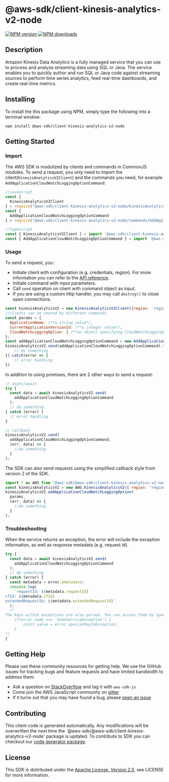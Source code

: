 # @aws-sdk/client-kinesis-analytics-v2-node

[![NPM version](https://img.shields.io/npm/v/@aws-sdk/client-kinesis-analytics-v2-node/preview.svg)](https://www.npmjs.com/package/@aws-sdk/client-kinesis-analytics-v2-node)
[![NPM downloads](https://img.shields.io/npm/dm/@aws-sdk/client-kinesis-analytics-v2-node.svg)](https://www.npmjs.com/package/@aws-sdk/client-kinesis-analytics-v2-node)

## Description

<p>Amazon Kinesis Data Analytics is a fully managed service that you can use to process and analyze streaming data using SQL or Java. The service enables you to quickly author and run SQL or Java code against streaming sources to perform time series analytics, feed real-time dashboards, and create real-time metrics.</p>

## Installing

To install the this package using NPM, simply type the following into a terminal window:

```
npm install @aws-sdk/client-kinesis-analytics-v2-node
```

## Getting Started

### Import

The AWS SDK is modulized by clients and commands in CommonJS modules. To send a request, you only need to import the client(`KinesisAnalyticsV2Client`) and the commands you need, for example `AddApplicationCloudWatchLoggingOptionCommand`:

```javascript
//javascript
const {
  KinesisAnalyticsV2Client
} = require("@aws-sdk/client-kinesis-analytics-v2-node/KinesisAnalyticsV2Client");
const {
  AddApplicationCloudWatchLoggingOptionCommand
} = require("@aws-sdk/client-kinesis-analytics-v2-node/commands/AddApplicationCloudWatchLoggingOptionCommand");
```

```javascript
//typescript
const { KinesisAnalyticsV2Client } = import '@aws-sdk/client-kinesis-analytics-v2-node/KinesisAnalyticsV2Client';
const { AddApplicationCloudWatchLoggingOptionCommand } = import '@aws-sdk/client-kinesis-analytics-v2-node/commands/AddApplicationCloudWatchLoggingOptionCommand';
```

### Usage

To send a request, you:

- Initiate client with configuration (e.g. credentials, region). For more information you can refer to the [API reference][].
- Initiate command with input parameters.
- Call `send` operation on client with command object as input.
- If you are using a custom http handler, you may call `destroy()` to close open connections.

```javascript
const kinesisAnalyticsV2 = new KinesisAnalyticsV2Client({region: 'region'});
//clients can be shared by different commands
const params = {
  ApplicationName: /**a string value*/,
  CurrentApplicationVersionId: /**a integer value*/,
  CloudWatchLoggingOption: { /**an object specifying CloudWatchLoggingOption*/ },
};
const addApplicationCloudWatchLoggingOptionCommand = new AddApplicationCloudWatchLoggingOptionCommand(params);
kinesisAnalyticsV2.send(addApplicationCloudWatchLoggingOptionCommand).then(data => {
    // do something
}).catch(error => {
    // error handling
})
```

In addition to using promises, there are 2 other ways to send a request:

```javascript
// async/await
try {
  const data = await kinesisAnalyticsV2.send(
    addApplicationCloudWatchLoggingOptionCommand
  );
  // do something
} catch (error) {
  // error handling
}
```

```javascript
// callback
kinesisAnalyticsV2.send(
  addApplicationCloudWatchLoggingOptionCommand,
  (err, data) => {
    //do something
  }
);
```

The SDK can also send requests using the simplified callback style from version 2 of the SDK.

```javascript
import * as AWS from "@aws-sdk/@aws-sdk/client-kinesis-analytics-v2-node/KinesisAnalyticsV2";
const kinesisAnalyticsV2 = new AWS.KinesisAnalyticsV2({ region: "region" });
kinesisAnalyticsV2.addApplicationCloudWatchLoggingOption(
  params,
  (err, data) => {
    //do something
  }
);
```

### Troubleshooting

When the service returns an exception, the error will include the exception information, as well as response metadata (e.g. request id).

```javascript
try {
  const data = await kinesisAnalyticsV2.send(
    addApplicationCloudWatchLoggingOptionCommand
  );
  // do something
} catch (error) {
  const metadata = error.$metadata;
  console.log(
    `requestId: ${metadata.requestId}
cfId: ${metadata.cfId}
extendedRequestId: ${metadata.extendedRequestId}`
  );
  /*
The keys within exceptions are also parsed. You can access them by specifying exception names:
    if(error.name === 'SomeServiceException') {
        const value = error.specialKeyInException;
    }
*/
}
```

## Getting Help

Please use these community resources for getting help. We use the GitHub issues for tracking bugs and feature requests and have limited bandwidth to address them.

- Ask a question on [StackOverflow](https://stackoverflow.com/questions/tagged/aws-sdk-js) and tag it with `aws-sdk-js`
- Come join the AWS JavaScript community on [gitter](https://gitter.im/aws/aws-sdk-js-v3)
- If it turns out that you may have found a bug, please [open an issue](https://github.com/aws/aws-sdk-js-v3/issues)

## Contributing

This client code is generated automatically. Any modifications will be overwritten the next time the `@aws-sdk/@aws-sdk/client-kinesis-analytics-v2-node' package is updated. To contribute to SDK you can checkout our [code generator package][].

## License

This SDK is distributed under the
[Apache License, Version 2.0](http://www.apache.org/licenses/LICENSE-2.0),
see LICENSE for more information.

[code generator package]: https://github.com/aws/aws-sdk-js-v3/tree/master/packages/service-types-generator
[api reference]: https://docs.aws.amazon.com/AWSJavaScriptSDK/latest/

